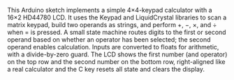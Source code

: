 This Arduino sketch implements a simple 4×4-keypad calculator with a 16×2 HD44780 LCD. It uses the Keypad and LiquidCrystal libraries to scan a matrix keypad, build two operands as strings, and perform +, −, ×, and ÷ when = is pressed. 
A small state machine routes digits to the first or second operand based on whether an operator has been selected; the second operand enables calculation. Inputs are converted to floats for arithmetic, with a divide-by-zero guard. 
The LCD shows the first number (and operator) on the top row and the second number on the bottom row, right-aligned like a real calculator and the C key resets all state and clears the display.
